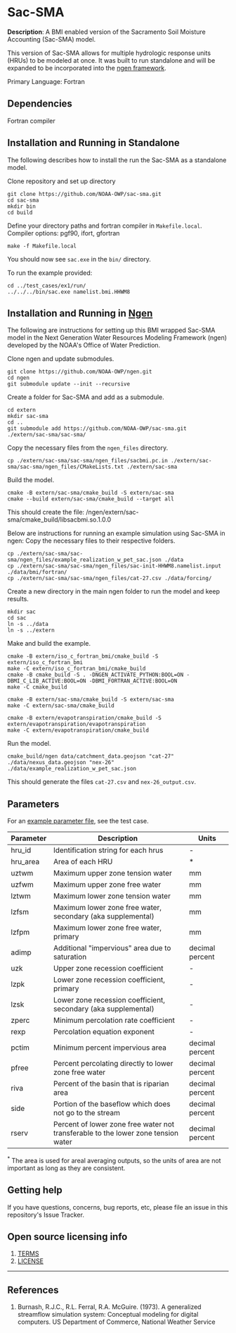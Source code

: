# Sac-SMA

**Description**:  A BMI enabled version of the Sacramento Soil Moisture Accounting (Sac-SMA) model.  

This version of Sac-SMA allows for multiple hydrologic response units (HRUs) to be modeled at once.  It was built to run standalone and will be expanded to be incorporated into the [ngen framework](https://github.com/NOAA-OWP/ngen).

Primary Language: Fortran


## Dependencies
Fortran compiler

## Installation and Running in Standalone

The following describes how to install the run the Sac-SMA as a standalone model.

Clone repository and set up directory
```
git clone https://github.com/NOAA-OWP/sac-sma.git
cd sac-sma
mkdir bin
cd build
```

Define your directory paths and fortran compiler in `Makefile.local`. 
Compiler options: pgf90, ifort, gfortran

```
make -f Makefile.local
```

You should now see `sac.exe` in the `bin/` directory. 

To run the example provided:

```
cd ../test_cases/ex1/run/
../../../bin/sac.exe namelist.bmi.HHWM8
```

## Installation and Running in [Ngen](https://github.com/NOAA-OWP/ngen)

The following are instructions for setting up this BMI wrapped Sac-SMA model in the Next Generation Water Resources Modeling Framework (ngen) developed by the NOAA's Office of Water Prediction.

Clone ngen and update submodules.
```
git clone https://github.com/NOAA-OWP/ngen.git
cd ngen
git submodule update --init --recursive
```

Create a folder for Sac-SMA and add as a submodule.
```
cd extern
mkdir sac-sma
cd ..
git submodule add https://github.com/NOAA-OWP/sac-sma.git ./extern/sac-sma/sac-sma/
```

Copy the necessary files from the `ngen_files` directory.
```
cp ./extern/sac-sma/sac-sma/ngen_files/sacbmi.pc.in ./extern/sac-sma/sac-sma/ngen_files/CMakeLists.txt ./extern/sac-sma
```

Build the model.
```
cmake -B extern/sac-sma/cmake_build -S extern/sac-sma
cmake --build extern/sac-sma/cmake_build --target all
```
This should create the file: /ngen/extern/sac-sma/cmake_build/libsacbmi.so.1.0.0

Below are instructions for running an example simulation using Sac-SMA in ngen:
Copy the necessary files to their respective folders.
```
cp ./extern/sac-sma/sac-sma/ngen_files/example_realization_w_pet_sac.json ./data
cp ./extern/sac-sma/sac-sma/ngen_files/sac-init-HHWM8.namelist.input ./data/bmi/fortran/
cp ./extern/sac-sma/sac-sma/ngen_files/cat-27.csv ./data/forcing/
```

Create a new directory in the main ngen folder to run the model and keep results.
``` 
mkdir sac
cd sac
ln -s ../data
ln -s ../extern
```

Make and build the example.
```
cmake -B extern/iso_c_fortran_bmi/cmake_build -S extern/iso_c_fortran_bmi
make -C extern/iso_c_fortran_bmi/cmake_build
cmake -B cmake_build -S . -DNGEN_ACTIVATE_PYTHON:BOOL=ON -DBMI_C_LIB_ACTIVE:BOOL=ON -DBMI_FORTRAN_ACTIVE:BOOL=ON
make -C cmake_build

cmake -B extern/sac-sma/cmake_build -S extern/sac-sma 
make -C extern/sac-sma/cmake_build

cmake -B extern/evapotranspiration/cmake_build -S extern/evapotranspiration/evapotranspiration
make -C extern/evapotranspiration/cmake_build
```

Run the model.
```
cmake_build/ngen data/catchment_data.geojson "cat-27" ./data/nexus_data.geojson "nex-26" ./data/example_realization_w_pet_sac.json
```

This should generate the files `cat-27.csv` and `nex-26_output.csv`.

## Parameters

For an [example parameter file](https://github.com/NOAA-OWP/sac-sma/tree/master/test_cases/ex1/input/params), see the test case.

Parameter | Description | Units
----------|-------------|--------
hru_id | Identification string for each hrus | -
hru_area | Area of each HRU | * 
uztwm | Maximum upper zone tension water | mm
uzfwm | Maximum upper zone free water | mm
lztwm | Maximum lower zone tension water | mm
lzfsm | Maximum lower zone free water, secondary (aka supplemental) | mm
lzfpm | Maximum lower zone free water, primary | mm
adimp | Additional "impervious" area due to saturation | decimal percent
uzk | Upper zone recession coefficient | - 
lzpk | Lower zone recession coefficient, primary | - 
lzsk | Lower zone recession coefficient, secondary (aka supplemental) | -
zperc | Minimum percolation rate coefficient | - 
rexp | Percolation equation exponent | - 
pctim | Minimum percent impervious area | decimal percent
pfree | Percent percolating directly to lower zone free water | decimal percent
riva | Percent of the basin that is riparian area | decimal percent
side | Portion of the baseflow which does not go to the stream | decimal percent
rserv | Percent of lower zone free water not transferable to the lower zone tension water | decimal percent

<sup>*</sup> The area is used for areal averaging outputs, so the units of area are not important as long as they are consistent.


## Getting help

If you have questions, concerns, bug reports, etc, please file an issue in this repository's Issue Tracker.

## Open source licensing info
1. [TERMS](TERMS.md)
2. [LICENSE](LICENSE)


----

## References

1. Burnash, R.J.C., R.L. Ferral, R.A. McGuire. (1973). A generalized streamflow simulation system: Conceptual modeling for digital computers. US Department of Commerce, National Weather Service
